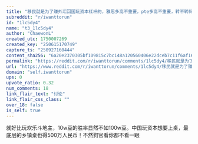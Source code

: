 ```yaml
---
title: "移民就是为了赚外汇回国玩资本杠杆的，雅思多高不重要，pte多高不重要，转不转码拿到白领offer不重要。pr拿不拿也不重要，赚到钱才是真的"
subreddit: "r/iwanttorun"
id: "1lc5dy4"
name: "t3_1lc5dy4"
author: "ChaewonL"
created_utc: 1750007269
created_key: "250615170749"
capture_ts: "250927160444"
content_sha256: "6a20e2370305bf109815c7bc148a120560406e22dceb7c11f6af169e85af078b"
permalink: "https://reddit.com/r/iwanttorun/comments/1lc5dy4/移民就是为了赚外汇回国玩资本杠杆的雅思多高不重要pte多高不重要转不转码拿到白领offer不重要pr/"
url: "https://www.reddit.com/r/iwanttorun/comments/1lc5dy4/移民就是为了赚外汇回国玩资本杠杆的雅思多高不重要pte多高不重要转不转码拿到白领offer不重要pr/"
domain: "self.iwanttorun"
ups: 0
upvote_ratio: 0.32
num_comments: 18
link_flair_text: "讨论"
link_flair_css_class: ""
over_18: false
is_self: true
---
```


就好比玩欢乐斗地主，10w豆的胜率显然不如100w豆。中国玩资本想要上桌，最底层的乡镇桌也得500万人民币！不然狗官看你都不看一眼
